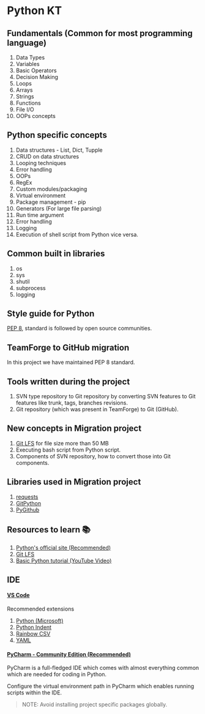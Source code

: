 # Python KT

## Fundamentals (Common for most programming language)

1. Data Types
2. Variables
3. Basic Operators
4. Decision Making
5. Loops
6. Arrays
7. Strings
8. Functions
9. File I/O
10. OOPs concepts

## Python specific concepts

1. Data structures - List, Dict, Tupple
2. CRUD on data structures
3. Looping techniques
4. Error handling
5. OOPs
6. RegEx
7. Custom modules/packaging
8. Virtual environment
9. Package management - pip
10. Generators (For large file parsing)
11. Run time argument
12. Error handling
13. Logging
14. Execution of shell script from Python vice versa.

## Common built in libraries

1. os
2. sys
3. shutil
4. subprocess
5. logging

## Style guide for Python

[PEP 8](https://peps.python.org/pep-0008/), standard is followed by open source communities.

## TeamForge to GitHub migration

In this project we have maintained PEP 8 standard.

## Tools written during the project

1. SVN type repository to Git repository by converting SVN features to Git features like trunk, tags, branches revisions.
2. Git repository (which was present in TeamForge) to Git (GitHub).

## New concepts in Migration project

1. [Git LFS](https://docs.github.com/en/repositories/working-with-files/managing-large-files/configuring-git-large-file-storage) for file size more than 50 MB
2. Executing bash script from Python script.
3. Components of SVN repository, how to convert those into Git components.

## Libraries used in Migration project

1. [requests](https://pypi.org/project/requests/)
2. [GitPython](https://gitpython.readthedocs.io/en/stable/tutorial.html)
3. [PyGithub](https://github.com/PyGithub/PyGithub)

## Resources to learn 📚

1. [Python's official site (Recommended)](https://docs.python.org/3/library/index.html)
2. [Git LFS](https://github.com/git-lfs/git-lfs)
3. [Basic Python tutorial (YouTube Video)](https://www.youtube.com/watch?v=eWRfhZUzrAc)


## IDE

#### [VS Code](https://code.visualstudio.com/)

Recommended extensions

1. [Python (Microsoft)](https://marketplace.visualstudio.com/items?itemName=ms-python.python)
2. [Python Indent](https://marketplace.visualstudio.com/items?itemName=KevinRose.vsc-python-indent)
3. [Rainbow CSV](https://marketplace.visualstudio.com/items?itemName=mechatroner.rainbow-csv)
4. [YAML](https://marketplace.visualstudio.com/items?itemName=redhat.vscode-yaml)

#### [PyCharm - Community Edition (Recommended)](https://www.jetbrains.com/pycharm/download/#section=windows)

PyCharm is a full-fledged IDE which comes with almost everything common which are needed for coding in Python.

Configure the virtual environment path in PyCharm which enables running scripts within the IDE.

> NOTE: Avoid installing project specific packages globally.